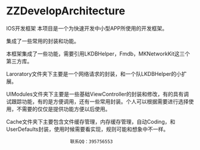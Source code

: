 # ZZDevelopArchitecture
IOS开发框架
 本项目是一个为快速开发中小型APP所使用的开发框架。
 
 集成了一些常用的封装和功能。

 本框架集成了一些功能，需要引用LKDBHelper，Fmdb，MKNetworkKit这三个第三方库。

 Laroratory文件夹下主要是一个网络请求的封装，和一个队LKDBHelper的小扩展。
    
 UIModules文件夹下主要是一些基础ViewController的封装和修改，有的具有调试跟踪功能，有的是方便调用，还有一些常用封装。个人可以根据需要进行选择使用，不需要的仅仅是提供功能方便以后使用。

 Cache文件夹下主要包含文件缓存管理，内存缓存管理，自动Coding，和UserDefaults封装，使用时候需要看实现，规则可能和想象中不一样。



                            联系QQ：395756553


